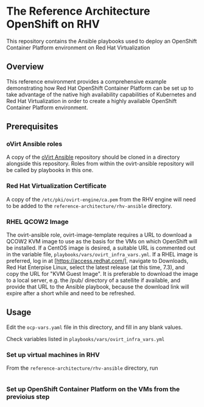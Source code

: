 # The Reference Architecture OpenShift on RHV
This repository contains the Ansible playbooks used to deploy 
an OpenShift Container Platform environment on Red Hat Virtualization

## Overview
This reference environment provides a comprehensive example demonstrating how Red Hat OpenShift Container Platform
can be set up to take advantage of the native high availability capabilities of Kubernetes and Red Hat Virtualization
in order to create a highly available OpenShift Container Platform environment.

## Prerequisites

### oVirt Ansible roles
A copy of the [oVirt Ansible](https://github.com/ovirt/ovirt-ansible) repository should be cloned in a directory
alongside this repository. Roles from within the ovirt-ansible repository will be called by playbooks in this one.

### Red Hat Virtualization Certificate
A copy of the `/etc/pki/ovirt-engine/ca.pem` from the RHV engine will need to be added to the
`reference-architecture/rhv-ansible` directory.

### RHEL QCOW2 Image
The ovirt-ansible role, ovirt-image-template requires a URL to download a QCOW2 KVM image to use as
the basis for the VMs on which OpenShift will be installed. If a CentOS image is desired, a suitable
URL is commented out in the variable file, `playbooks/vars/ovirt_infra_vars.yml`. If a RHEL image
is preferred, log in at [https://access.redhat.com/], navigate to Downloads, Red Hat Enterpise Linux,
select the latest release (at this time, 7.3), and copy the URL for "KVM Guest Image". It is
preferable to download the image to a local server, e.g. the /pub/ directory of a satellite if
available, and provide that URL to the Ansible playbook, because the download link will expire
after a short while and need to be refreshed.

## Usage

Edit the `ocp-vars.yaml` file in this directory, and fill in any blank values.

Check variables listed in `playbooks/vars/ovirt_infra_vars.yml`

### Set up virtual machines in RHV
From the `reference-architecture/rhv-ansible` directory, run

```ansible-playbook playbooks/ovirt-infra.yml -e@ocp-vars.yaml
```

### Set up OpenShift Container Platform on the VMs from the previoius step

```ansible-playbook playbooks/openshift-install.yaml -e@ocp-vars.yaml
```


